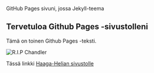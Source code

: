 GitHub Pages sivuni, jossa Jekyll-teema
## Tervetuloa Github Pages -sivustolleni
Tämä on toinen Github Pages -teksti.

![R.I.P Chandler](https://media2.giphy.com/media/hRCFBt3ta0DJeGto2R/giphy.gif?cid=ecf05e47u460s2t1xdckdhr345f3wc1r51zjwu4kko0wp692&ep=v1_gifs_gifId&rid=giphy.gif&ct=g)

Tässä linkki [Haaga-Helian sivustolle](https://www.haaga-helia.fi/fi)
